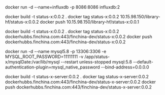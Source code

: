 

docker run -d --name=influxdb -p 8086:8086 influxdb:2


docker build -t status-x:0.0.2 .
docker tag status-x:0.0.2 10.15.98.150/library-hf/status-x:0.0.2
docker push 10.15.98.150/library-hf/status-x:0.0.1

docker build -t status-x:0.0.2 .
docker tag status-x:0.0.2 dockerhubbs.finchina.com:443/finchina-dev/status-x:0.0.2
docker push dockerhubbs.finchina.com:443/finchina-dev/status-x:0.0.2 


docker run -d --name mysql5.8 -p 13306:3306 -e MYSQL_ROOT_PASSWORD=11111111 -v /app/status-x/mysqlDate:/var/lib/mysql --restart unless-stopped mysql:5.8 --default-authentication-plugin=mysql_native_password --bind-address=0.0.0.0


docker build -t status-x-server:0.0.2 .
docker tag status-x-server:0.0.2 dockerhubbs.finchina.com:443/finchina-dev/status-x-server:0.0.2
docker push dockerhubbs.finchina.com:443/finchina-dev/status-x-server:0.0.2 